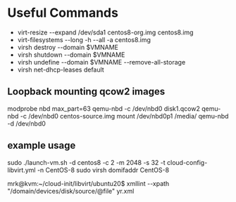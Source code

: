 # Useful Commands

- virt-resize --expand /dev/sda1 centos8-org.img centos8.img
- virt-filesystems --long -h --all -a centos8.img
- virsh destroy --domain $VMNAME
- virsh shutdown --domain $VMNAME
- virsh undefine --domain $VMNAME --remove-all-storage
- virsh net-dhcp-leases default

## Loopback mounting qcow2 images

modprobe nbd max_part=63
qemu-nbd -c /dev/nbd0 disk1.qcow2
qemu-nbd -c /dev/nbd0 centos-source.img
mount /dev/nbd0p1 /media/
qemu-nbd -d /dev/nbd0

## example usage
sudo ./launch-vm.sh -d centos8 -c 2 -m 2048 -s 32 -t cloud-config-libvirt.yml -n CentOS-8
sudo virsh domifaddr CentOS-8

mrk@kvm:~/cloud-init/libvirt/ubuntu20$ xmllint --xpath "/domain/devices/disk/source/@file" yr.xml 

